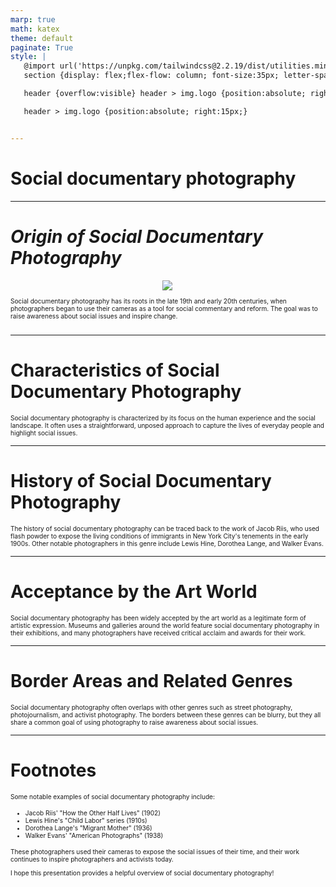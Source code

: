 ```yaml
---
marp: true
math: katex
theme: default
paginate: True
style: |
   @import url('https://unpkg.com/tailwindcss@2.2.19/dist/utilities.min.css');
   section {display: flex;flex-flow: column; font-size:35px; letter-spacing:1.4px;}

   header {overflow:visible} header > img.logo {position:absolute; right:15px;}

   header > img.logo {position:absolute; right:15px;}


---
```

<!-- backgroundColor: #8d8083 -->
<!-- _class: lead -->

 # Social documentary photography

---
<style scoped>p,li {font-size:0.92em}</style>

 # _Origin of Social Documentary Photography_
<div style='flex:1 1 auto; min-height:0;' class="grid grid-cols-8 gap-4">
<div style='display:flex; flex-flow:column; min-height:0;' class="col-span-4">

<div style="display: flex; flex: 1 1 auto; flex-flow: row; min-height: 0"><div style="display: flex; flex: 1 1 auto; justify-content: center;min-height:0;min-width:0; margin-bottom:0.1em;;margin-right:0.15em">
<img style='object-fit: contain; max-height:100%; max-width:100%; background-color: rgba(0,0,0,0);' src='https://upload.wikimedia.org/wikipedia/commons/thumb/c/c3/Bandit%27s_Roost_by_Jacob_Riis.jpeg/220px-Bandit%27s_Roost_by_Jacob_Riis.jpeg'/>
</div>
</div>

</div>

<div style='display:flex; flex-flow:column; min-height:0;' class="col-span-4">


Social documentary photography has its roots in the late 19th and early 20th centuries, when photographers began to use their cameras as a tool for social commentary and reform. The goal was to raise awareness about social issues and inspire change.
</div>

</div>


---
<style scoped>p,li {font-size:0.96em}</style>

 # Characteristics of Social Documentary Photography


Social documentary photography is characterized by its focus on the human experience and the social landscape. It often uses a straightforward, unposed approach to capture the lives of everyday people and highlight social issues.

---
<style scoped>p,li {font-size:0.96em}</style>

 # **History of Social Documentary Photography**

The history of social documentary photography can be traced back to the work of Jacob Riis, who used flash powder to expose the living conditions of immigrants in New York City's tenements in the early 1900s. Other notable photographers in this genre include Lewis Hine, Dorothea Lange, and Walker Evans.


---
<style scoped>p,li {font-size:0.96em}</style>

 # Acceptance by the Art World

Social documentary photography has been widely accepted by the art world as a legitimate form of artistic expression. Museums and galleries around the world feature social documentary photography in their exhibitions, and many photographers have received critical acclaim and awards for their work.


---
<style scoped>p,li {font-size:0.96em}</style>

 # Border Areas and Related Genres

Social documentary photography often overlaps with other genres such as street photography, photojournalism, and activist photography. The borders between these genres can be blurry, but they all share a common goal of using photography to raise awareness about social issues.


---
<style scoped>p,li {font-size:0.72em}</style>

 # Footnotes

Some notable examples of social documentary photography include:
- Jacob Riis' "How the Other Half Lives" (1902)
- Lewis Hine's "Child Labor" series (1910s)
- Dorothea Lange's "Migrant Mother" (1936)
- Walker Evans' "American Photographs" (1938)

These photographers used their cameras to expose the social issues of their time, and their work continues to inspire photographers and activists today.

I hope this presentation provides a helpful overview of social documentary photography!
